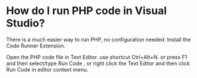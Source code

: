 # How do I run PHP code in Visual Studio?

There is a much easier way to run PHP, no configuration needed:
Install the Code Runner Extension.

Open the PHP code file in Text Editor. use shortcut Ctrl+Alt+N. or press F1 and then select/type Run Code , or right click the Text Editor and then click Run Code in editor context menu.
